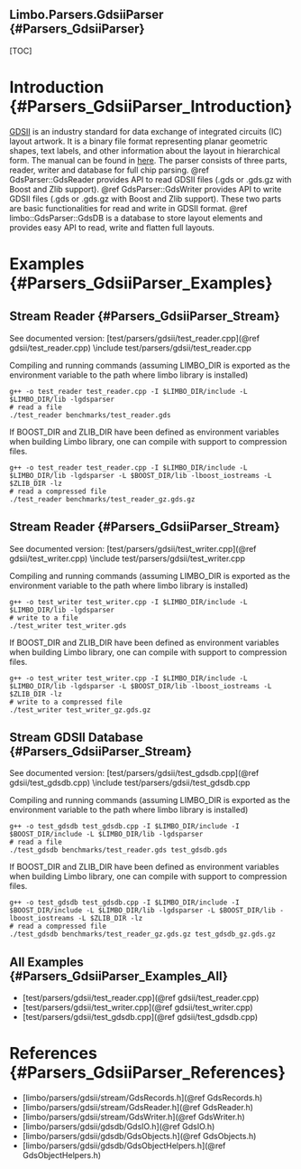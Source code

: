 Limbo.Parsers.GdsiiParser {#Parsers_GdsiiParser}
---------

[TOC]

# Introduction {#Parsers_GdsiiParser_Introduction}

[GDSII](https://en.wikipedia.org/wiki/GDSII) is an industry standard for data exchange of integrated circuits (IC) layout artwork. 
It is a binary file format representing planar geometric shapes, text labels, and other information about the layout in hierarchical form. 
The manual can be found in [here](http://www.buchanan1.net/stream_description.html). 
The parser consists of three parts, reader, writer and database for full chip parsing. 
@ref GdsParser::GdsReader provides API to read GDSII files (.gds or .gds.gz with Boost and Zlib support). 
@ref GdsParser::GdsWriter provides API to write GDSII files (.gds or .gds.gz with Boost and Zlib support). 
These two parts are basic functionalities for read and write in GDSII format. 
@ref limbo::GdsParser::GdsDB is a database to store layout elements and provides easy API to read, write and flatten full layouts. 

# Examples {#Parsers_GdsiiParser_Examples}

## Stream Reader {#Parsers_GdsiiParser_Stream}

See documented version: [test/parsers/gdsii/test_reader.cpp](@ref gdsii/test_reader.cpp)
\include test/parsers/gdsii/test_reader.cpp

Compiling and running commands (assuming LIMBO_DIR is exported as the environment variable to the path where limbo library is installed)
~~~~~~~~~~~~~~~~
g++ -o test_reader test_reader.cpp -I $LIMBO_DIR/include -L $LIMBO_DIR/lib -lgdsparser
# read a file 
./test_reader benchmarks/test_reader.gds
~~~~~~~~~~~~~~~~

If BOOST_DIR and ZLIB_DIR have been defined as environment variables when building Limbo library, one can compile with support to compression files. 
~~~~~~~~~~~~~~~~
g++ -o test_reader test_reader.cpp -I $LIMBO_DIR/include -L $LIMBO_DIR/lib -lgdsparser -L $BOOST_DIR/lib -lboost_iostreams -L $ZLIB_DIR -lz
# read a compressed file 
./test_reader benchmarks/test_reader_gz.gds.gz
~~~~~~~~~~~~~~~~

## Stream Reader {#Parsers_GdsiiParser_Stream}

See documented version: [test/parsers/gdsii/test_writer.cpp](@ref gdsii/test_writer.cpp)
\include test/parsers/gdsii/test_writer.cpp

Compiling and running commands (assuming LIMBO_DIR is exported as the environment variable to the path where limbo library is installed)
~~~~~~~~~~~~~~~~
g++ -o test_writer test_writer.cpp -I $LIMBO_DIR/include -L $LIMBO_DIR/lib -lgdsparser
# write to a file 
./test_writer test_writer.gds
~~~~~~~~~~~~~~~~

If BOOST_DIR and ZLIB_DIR have been defined as environment variables when building Limbo library, one can compile with support to compression files. 
~~~~~~~~~~~~~~~~
g++ -o test_writer test_writer.cpp -I $LIMBO_DIR/include -L $LIMBO_DIR/lib -lgdsparser -L $BOOST_DIR/lib -lboost_iostreams -L $ZLIB_DIR -lz
# write to a compressed file 
./test_writer test_writer_gz.gds.gz
~~~~~~~~~~~~~~~~

## Stream GDSII Database {#Parsers_GdsiiParser_Stream}

See documented version: [test/parsers/gdsii/test_gdsdb.cpp](@ref gdsii/test_gdsdb.cpp)
\include test/parsers/gdsii/test_gdsdb.cpp

Compiling and running commands (assuming LIMBO_DIR is exported as the environment variable to the path where limbo library is installed)
~~~~~~~~~~~~~~~~
g++ -o test_gdsdb test_gdsdb.cpp -I $LIMBO_DIR/include -I $BOOST_DIR/include -L $LIMBO_DIR/lib -lgdsparser 
# read a file 
./test_gdsdb benchmarks/test_reader.gds test_gdsdb.gds
~~~~~~~~~~~~~~~~

If BOOST_DIR and ZLIB_DIR have been defined as environment variables when building Limbo library, one can compile with support to compression files. 
~~~~~~~~~~~~~~~~
g++ -o test_gdsdb test_gdsdb.cpp -I $LIMBO_DIR/include -I $BOOST_DIR/include -L $LIMBO_DIR/lib -lgdsparser -L $BOOST_DIR/lib -lboost_iostreams -L $ZLIB_DIR -lz
# read a compressed file 
./test_gdsdb benchmarks/test_reader_gz.gds.gz test_gdsdb_gz.gds.gz
~~~~~~~~~~~~~~~~

## All Examples {#Parsers_GdsiiParser_Examples_All}

- [test/parsers/gdsii/test_reader.cpp](@ref gdsii/test_reader.cpp)
- [test/parsers/gdsii/test_writer.cpp](@ref gdsii/test_writer.cpp)
- [test/parsers/gdsii/test_gdsdb.cpp](@ref gdsii/test_gdsdb.cpp)

# References {#Parsers_GdsiiParser_References}

- [limbo/parsers/gdsii/stream/GdsRecords.h](@ref GdsRecords.h)
- [limbo/parsers/gdsii/stream/GdsReader.h](@ref GdsReader.h)
- [limbo/parsers/gdsii/stream/GdsWriter.h](@ref GdsWriter.h)
- [limbo/parsers/gdsii/gdsdb/GdsIO.h](@ref GdsIO.h)
- [limbo/parsers/gdsii/gdsdb/GdsObjects.h](@ref GdsObjects.h)
- [limbo/parsers/gdsii/gdsdb/GdsObjectHelpers.h](@ref GdsObjectHelpers.h)
